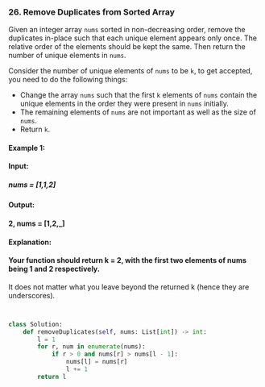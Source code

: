 ### 26. Remove Duplicates from Sorted Array

Given an integer array `nums` sorted in non-decreasing order, remove the duplicates in-place such that each unique element appears only once. The relative order of the elements should be kept the same. Then return the number of unique elements in `nums`.

Consider the number of unique elements of `nums` to be `k`, to get accepted, you need to do the following things:

- Change the array `nums` such that the first `k` elements of `nums` contain the unique elements in the order they were present in `nums` initially.
- The remaining elements of `nums` are not important as well as the size of `nums`.
- Return `k`.

#### **Example 1:**
#### **Input:**
##### nums = [1,1,2]
#### **Output:**
#### **2, nums = [1,2,_]**
#### **Explanation:**
#### Your function should return k = 2, with the first two elements of nums being 1 and 2 respectively.
It does not matter what you leave beyond the returned k (hence they are underscores).

```python


class Solution:
    def removeDuplicates(self, nums: List[int]) -> int:
        l = 1
        for r, num in enumerate(nums):
            if r > 0 and nums[r] > nums[l - 1]:
                nums[l] = nums[r]
                l += 1
        return l
